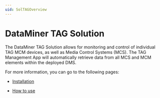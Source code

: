 ```yaml
---
uid: SolTAGOverview
---
```


# DataMiner TAG Solution

The DataMiner TAG Solution allows for monitoring and control of individual TAG MCM devices, as well as Media Control Systems (MCS). The TAG Management App will automatically retrieve data from all MCS and MCM elements within the deployed DMS.

For more information, you can go to the following pages:

- [Installation](xref:EPM_D-DOCSIS)

- [How to use](xref:EPM_GPON)
